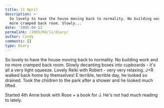 ```yaml
---
title: 11 April
description: >-
  So lovely to have the house moving back to normality. No building work and no
  more cramped back room. Slowly...
date: '2005-04-11'
permalink: /2005/04/11/diary/
author: Cindy
comments: []
type: Diary
---
```


So lovely to have the house moving back to normality. No building work and no more cramped back room. Slowly decanting boxes into cupboards - it's all a very tight squeeze. Lovely Reiki with Robert - very very relaxing. J+R walked back home by themselves! E terrible, terrible day, he looked so drained. Took the children to the park after a shower and he looked much lifted.

Started 4th Anne book with Rose + a book for J. He's not had much reading to lately.
